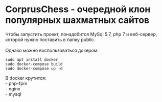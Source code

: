 <h1>CorprusChess - очередной клон популярных шахматных сайтов</h1>
Чтобы запустить проект, понадобится MySql 5.7, php 7 и веб-сервер, которой нужно поставить в папку public.

<br>
<br>
Однако можно воспользоваться докером:
    
    sudo apt install docker
    sudo docker-compose build
    sudo docker-compose up -d
    
В docker крутится: <br>
    - php-fpm <br>
    - nginx <br>
    - mysql <br>
